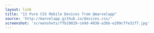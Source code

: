 ```yaml
---
layout: link
title: "13 Pure CSS Mobile Devices from @marvelapp"
source: 'http://marvelapp.github.io/devices.css/'
screenshot: 'screenshots/ffb19029-ce9d-4036-a3bb-e209cffe31f7.jpg'
---
```


